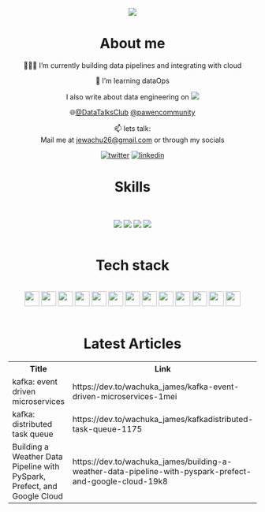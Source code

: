 
<p align="center">
<a href="https://github.com/James-Wachuka-James-Wachuka"><img src="https://readme-typing-svg.herokuapp.com?color=%2336BCF7&center=true&vCenter=true&lines=Hi+%2C+welcome+to+my+Github+page;I+am+James+Wachuka;I+am+a+Data+Engineer;Business+intelligence+enthusiast"></a>
</p>

<div align="center">
  
# About me
👨🏽‍💻  I’m currently building data pipelines and integrating with cloud
  
🌱 I’m learning dataOps

I also write about data engineering on [![](https://img.shields.io/badge/dev.to-0A0A0A?&logo=devdotto&logoColor=white)](https://dev.to/wachuka_james)

🌐[@DataTalksClub](https://twitter.com/DataTalksClub?t=OAFbF2AkdVQOR0mNz_aeXw&s=09) [@pawencommunity](https://twitter.com/pawencommunity?t=pNJ4uO48OsGWuJylWvGXJg&s=09)


📫 lets talk:  
Mail me at jewachu26@gmail.com or through my socials
  
[![twitter](https://img.shields.io/badge/twitter-12100E?logo=twitter&logoColor=blue)](https://twitter.com/Wachuka_James) [![linkedin](https://img.shields.io/badge/linkedin-12100E?logo=linkedin&logoColor=blue)](https://www.linkedin.com/in/james-mwangi-42769a1a0)

<h1 align="center">Skills</h1>
<Br>

![](https://img.shields.io/badge/Data%20Modelling-purple?style=for-the-badge) ![](https://img.shields.io/badge/ETL-data%20warehousing-blue?style=for-the-badge) ![](https://img.shields.io/badge/data%20viz-green?style=for-the-badge) ![](https://img.shields.io/badge/Machine%20Learning-black?style=for-the-badge)
<Br>
<Br>
<h1>Tech stack</h1>
<Br>
<img src="https://img.shields.io/badge/Python-FFD43B?style=for-the-badge&logo=python&logoColor=darkgreen" height="30"/> <img src="https://img.shields.io/badge/SQL-F7931E?style=for-the-badge&logo=sql&logoColor=white" height="30"/>  <img src="https://img.shields.io/badge/spark-FF6F00?style=for-the-badge&logo=apache-spark&logoColor=white" height="30"/> <img src="https://img.shields.io/badge/mongodb-F7931E?style=for-the-badge&logo=mongodb&logoColor=white" height="30"/>
<img src="https://img.shields.io/badge/tableau-D00000?style=for-the-badge&logo=tableau&logoColor=white" height="30"/> <img src="https://img.shields.io/badge/mysql-F37626.svg?&style=for-the-badge&logo=mysql&logoColor=white" height="30"/>
<img src="https://img.shields.io/badge/airflow-342B029.svg?&style=for-the-badge&logo=apacheairflow&logoColor=white" height="30"/> <img src="https://img.shields.io/badge/DBT-2C2D72?style=for-the-badge&logo=dbt&logoColor=white" height="30"/> 
<img src="https://img.shields.io/badge/docker-777BB4?style=for-the-badge&logo=docker&logoColor=white" height="30"/> <img src="https://img.shields.io/badge/kafka-239120?style=for-the-badge&logo=apache-kafka&logoColor=white" height="30"/>
 <img src="https://img.shields.io/badge/gcp-2C2D72?style=for-the-badge&logo=google-cloud&logoColor=white" height="30"/> <img src="https://img.shields.io/badge/powerbi-D00000?style=for-the-badge&logo=powerbi&logoColor=white" height="30"/>
<img src="https://img.shields.io/badge/Talend-F7931E?style=for-the-badge&logo=talend&logoColor=white" height="30"/> 

<Br>
<Br>
<h1>Latest Articles</h1>
<table>
  <tr><th>Title</th><th>Link</th></tr>
  <!-- DEVTO:START --><tr><td>kafka: event driven microservices</td><td>https://dev.to/wachuka_james/kafka-event-driven-microservices-1mei</td></tr><tr><td>kafka: distributed task queue</td><td>https://dev.to/wachuka_james/kafkadistributed-task-queue-1175</td></tr><tr><td>Building a Weather Data Pipeline with PySpark, Prefect, and Google Cloud</td><td>https://dev.to/wachuka_james/building-a-weather-data-pipeline-with-pyspark-prefect-and-google-cloud-19k8</td></tr><!-- DEVTO:END -->
</table>
<br>
<!--
![Snake animation](https://github.com/James-Wachuka/James-Wachuka/blob/output/github-contribution-grid-snake.svg)
-->
<!--
<h2 align="center"><u>My Github Stats</u></h2>
<p align="center">
-->
<!--
<img align="center" src="https://github-readme-stats.vercel.app/api/top-langs/?username=James-Wachuka&exclude_repo=dta_warehouse_example,speeddating_R,shell_,R_examples,&layout=compact&theme=github_dark&langs_count=10">
-->
<!--
<img align="center" src="https://github-readme-stats.vercel.app/api?username=James-Wachuka&count_private=true&show_icons=trueline_height=21&theme=github_dark">	
-->
<!--
<img align="center" src="https://github-readme-streak-stats.herokuapp.com/?user=James-Wachuka&theme=holi-theme">
-->
</p>

